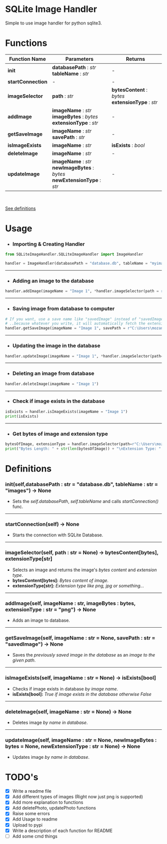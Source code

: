 # SQLite Image Handler
Simple to use image handler for python sqlite3.

# Functions
Function Name | Parameters | Returns
------------- | ---------- | -------
**init** | **databasePath** : *str* <br> **tableName** : *str* | - |
**startConnection** | - | - |
**imageSelector** | **path** : *str* | **bytesContent** : *bytes* <br> **extensionType** : *str* |
**addImage** | **imageName** : *str* <br> **imageBytes** : *bytes* <br> **extensionType** : *str* | - |
**getSaveImage** | **imageName** : *str* <br> **savePath** : *str* | - |
**isImageExists** | **imageName** : *str* | **isExists** : *bool* |
**deleteImage** | **imageName** : *str* | - |
**updateImage** | **imageName** : *str* <br> **newImageBytes** : *bytes* <br> **newExtensionType** : *str* | - |

<br>


[See definitions](#definitions)

# Usage
- <h3> Importing & Creating Handler </h3>

```python
from SQLiteImageHandler.SQLiteImageHandler import ImageHandler

handler = ImageHandler(databasePath = "database.db", tableName = "myimages")
```
<hr>

- <h3>Adding an image to the database</h3>

```python
handler.addImage(imageName = "Image 1", *handler.imageSelector(path = r"C:\Users\mozancetin\Desktop\myimage1.png"))
```
<hr>

- <h3>Saving image from database to computer</h3>

```python
# If you want, use a save name like "savedImage" instead of "savedImage.png"
# ..because whatever you write, it will automatically fetch the extension from the database.
handler.getSaveImage(imageName = "Image 1", savePath = r"C:\Users\mozancetin\Desktop\savedImage.png")
```
<hr>

- <h3>Updating the image in the database</h3>

```python
handler.updateImage(imageName = "Image 1", *handler.imageSelector(path=r"C:\Users\mozancetin\Desktop\myimage2.png"))
```
<hr>

- <h3>Deleting an image from database</h3>

```python
handler.deleteImage(imageName = "Image 1")
```
<hr>

- <h3>Check if image exists in the database</h3>

```python
isExists = handler.isImageExists(imageName = "Image 1")
print(isExists)
```
<hr>

- <h3>Get bytes of image and extension type</h3>

```python
bytesOfImage, extensionType = handler.imageSelector(path=r"C:\Users\mozancetin\Desktop\myimage1.png")
print("Bytes Length: " + str(len(bytesOfImage)) + "\nExtension Type: " + extensionType)
```

# Definitions

### __init__(self,databasePath : str = "database.db", tableName : str = "images") -> None

- Sets the *self.databasePath*, *self.tableName* and calls *startConnection()* func.

<hr>

### startConnection(self) -> None

- Starts the connection with SQLite Database.

<hr>

### imageSelector(self, path : str = None) -> bytesContent[bytes], extensionType[str]

- Selects an image and returns the image's *bytes content* and *extension type*.
- **bytesContent[bytes]:** *Bytes content of image.*
- **extensionType[str]:** *Extension type like png, jpg or something...*

<hr>

### addImage(self, imageName : str, imageBytes : bytes, extensionType : str = "png") -> None

- Adds an image to database.

<hr>

### getSaveImage(self, imageName : str = None, savePath : str = "savedImage") -> None

- Saves the *previously saved image in the database* as an *image to the given path*.

<hr>

### isImageExists(self, imageName : str = None) -> isExists[bool]

- Checks if image exists in database *by image name*.
- **isExists[bool]:** *True if image exists in the database otherwise False*

<hr>

### deleteImage(self, imageName : str = None) -> None

- Deletes image *by name in database*.

<hr>

### updateImage(self, imageName : str = None, newImageBytes : bytes = None, newExtensionType : str = None) -> None

- Updates image *by name in database*.

# TODO's
- [x] Write a readme file
- [x] Add different types of images (Right now just png is supported)
- [x] Add more explanation to functions
- [x] Add deletePhoto, updatePhoto functions
- [x] Raise some errors
- [x] Add Usage to readme
- [x] Upload to pypi
- [x] Write a description of each function for README
- [ ] Add some cmd things
